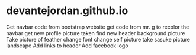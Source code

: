 # devantejordan.github.io
Get navbar code from bootstrap website
get code from mr. g to recolor the navbar
get new profile picture taken
find new header background picture
Take picture of feather 
change font
change self picture
take sasuke picture landscape
Add links to header
Add facebook logo